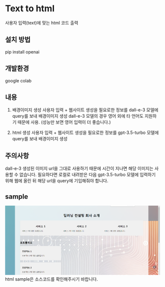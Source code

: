 # Text to html

사용자 입력(text)에 맞는 html 코드 출력

## 설치 방법

pip install openai

## 개발환경

google colab

## 내용

1. 배경이미지 생성
   사용자 입력 + 웹사이트 생성을 필요로한 정보를 dall-e-3 모델에 query를 보내 배경이미지 생성
   dall-e-3 모델의 경우 영어 외에 타 언어도 지원하기 때문에 사용. (성능만 보면 영어 입력이 더 좋습니다.)
   
2. html 생성
   사용자 입력 + 웹사이트 생성을 필요로한 정보를 gpt-3.5-turbo 모델에 query를 보내 배경이미지 생성

## 주의사항
dall-e-3 생성된 이미지 url을 그대로 사용하기 때문에 시간이 지나면 해당 이미지는 사용할 수 없습니다.
필요하다면 로컬로 내려받은 다음 gpt-3.5-turbo 모델에 입력하기 위해 웹에 올린 뒤 해당 url을 query에 기입해줘야 합니다.

## sample
![sample](sample.png)
html sample은 소스코드를 확인해주시기 바랍니다.
